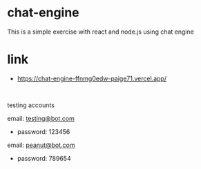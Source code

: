 # chat-engine
This is a simple exercise with react and node.js using chat engine
 <br />
 # link
 - https://chat-engine-ffnmg0edw-paige71.vercel.app/
  <br />

testing accounts
  <br />

email: testing@bot.com  <br />
- password: 123456  <br />

email: peanut@bot.com  <br />
- password: 789654
